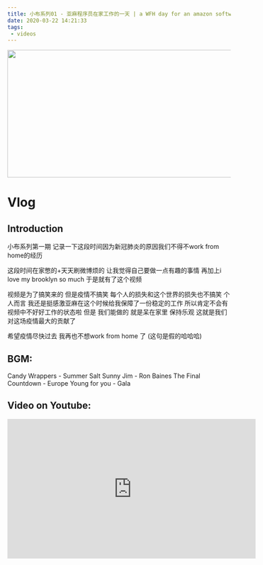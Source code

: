 ```yaml
---
title: 小布系列01 - 亚麻程序员在家工作的一天 | a WFH day for an amazon software doggo during COVID19 outbreak
date: 2020-03-22 14:21:33
tags: 
 - videos
---
```


<img src="https://personal-bucket-prod.s3-us-west-2.amazonaws.com/videos/brooklyn_01.png" width = "512" height = "288"/>

<!-- more -->
# Vlog
## Introduction
小布系列第一期
记录一下这段时间因为新冠肺炎的原因我们不得不work from home的经历

这段时间在家憋的+天天刷微博烦的
让我觉得自己要做一点有趣的事情
再加上i love my brooklyn so much
于是就有了这个视频

视频是为了搞笑来的
但是疫情不搞笑
每个人的损失和这个世界的损失也不搞笑
个人而言 我还是挺感激亚麻在这个时候给我保障了一份稳定的工作
所以肯定不会有视频中不好好工作的状态啦
但是 我们能做的
就是呆在家里 保持乐观
这就是我们对这场疫情最大的贡献了

希望疫情尽快过去
我再也不想work from home 了 (这句是假的哈哈哈)

## BGM:
Candy Wrappers - Summer Salt
Sunny Jim - Ron Baines
The Final Countdown - Europe
Young for you - Gala

## Video on Youtube:
<iframe width="560" height="315" src="https://www.youtube.com/embed/GND9lGLGEBM" frameborder="0" allow="accelerometer; autoplay; encrypted-media; gyroscope; picture-in-picture" allowfullscreen></iframe>
